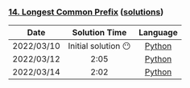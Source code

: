 ### [14. Longest Common Prefix](https://leetcode.com/problems/longest-common-prefix/) ([solutions](https://github.com/pete-debiase/Comprog/blob/main/Solutions/14.%20Longest%20Common%20Prefix/))

|    Date    |    Solution Time    |                                                                 Language                                                                  |
|:----------:|:-------------------:|:-----------------------------------------------------------------------------------------------------------------------------------------:|
| 2022/03/10 | Initial solution 😶 |      [Python](https://github.com/pete-debiase/Comprog/blob/main/Solutions/14.%20Longest%20Common%20Prefix/longest_common_prefix.py)       |
| 2022/03/12 |        2:05         | [Python](https://github.com/pete-debiase/Comprog/blob/main/Solutions/14.%20Longest%20Common%20Prefix/longest_common_prefix_2022-03-12.py) |
| 2022/03/14 |        2:02         | [Python](https://github.com/pete-debiase/Comprog/blob/main/Solutions/14.%20Longest%20Common%20Prefix/longest_common_prefix_2022-03-14.py) |
